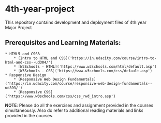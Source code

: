 # 4th-year-project

This repository contains development and deployment files of 4th year Major Project

## Prerequisites and Learning Materials:

    * HTML5 and CSS3
        * [Intro to HTML and CSS]('https://in.udacity.com/course/intro-to-html-and-css--ud304/')
        * [W3Schools - HTML]('https://www.w3schools.com/html/default.asp')
        * [W3Schools - CSS]('https://www.w3schools.com/css/default.asp')
    * Responsive Design
        * [Responsive Web Design Fundamentals]('https://in.udacity.com/course/responsive-web-design-fundamentals--ud893/')
        * [Responsive CSS]('https://www.w3schools.com/css/css_rwd_intro.asp')

**NOTE**: Please do all the exercises and assignment provided in the courses simultaneously. Also do refer to additional reading materials and links provided in the courses.

